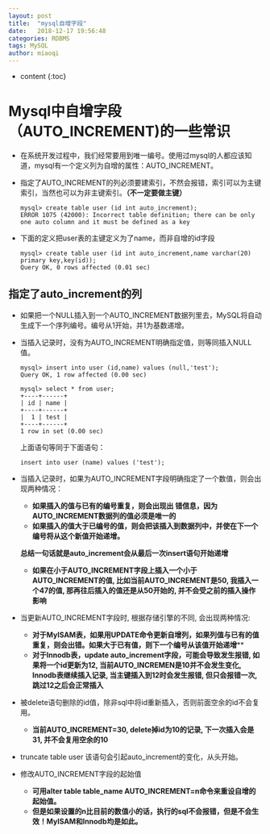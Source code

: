 ```yaml
---
layout: post
title:  "mysql自增字段"
date:   2018-12-17 19:56:48
categories: RDBMS
tags: MySQL
author: miaoqi
---
```


* content
{:toc} 
# Mysql中自增字段（AUTO_INCREMENT)的一些常识

* 在系统开发过程中，我们经常要用到唯一编号。使用过mysql的人都应该知道，mysql有一个定义列为自增的属性：AUTO_INCREMENT。

* 指定了AUTO_INCREMENT的列必须要建索引，不然会报错，索引可以为主键索引，当然也可以为非主键索引。**（不一定要做主键）**

	```
	mysql> create table user (id int auto_increment);
	ERROR 1075 (42000): Incorrect table definition; there can be only one auto column and it must be defined as a key
	```

* 下面的定义把user表的主键定义为了name，而非自增的id字段

	```
	mysql> create table user (id int auto_increment,name varchar(20) primary key,key(id)); 
	Query OK, 0 rows affected (0.01 sec)
	```

## 指定了auto_increment的列

* 如果把一个NULL插入到一个AUTO_INCREMENT数据列里去，MySQL将自动生成下一个序列编号。编号从1开始，并1为基数递增。

* 当插入记录时，没有为AUTO_INCREMENT明确指定值，则等同插入NULL值。

	```
	mysql> insert into user (id,name) values (null,'test');
	Query OK, 1 row affected (0.00 sec)
	    
	mysql> select * from user;
	+----+------+
	| id | name |
	+----+------+
	|  1 | test |
	+----+------+
	1 row in set (0.00 sec)
	```

	上面语句等同于下面语句：

	```
	insert into user (name) values ('test');
	```

* 当插入记录时，如果为AUTO_INCREMENT字段明确指定了一个数值，则会出现两种情况：

	* **如果插入的值与已有的编号重复，则会出现出 错信息，因为AUTO_INCREMENT数据列的值必须是唯一的**
	* **如果插入的值大于已编号的值，则会把该插入到数据列中，并使在下一个编号将从这个新值开始递增。**

	**总结一句话就是auto_increment会从最后一次insert语句开始递增**

	* **如果在小于AUTO_INCREMENT字段上插入一个小于AUTO_INCREMENT的值, 比如当前AUTO_INCREMENT是50, 我插入一个47的值, 那再往后插入的值还是从50开始的, 并不会受之前的插入操作影响**

* 当更新AUTO_INCREMENT字段时, 根据存储引擎的不同, 会出现两种情况:

	* **对于MyISAM表，如果用UPDATE命令更新自增列，如果列值与已有的值重复，则会出错。如果大于已有值，则下一个编号从该值开始递增****
	* **对于Innodb表，update auto_increment字段，可能会导致发生报错, 如果将一个id更新为12, 当前AUTO_INCREMEN是10并不会发生变化, Innodb表继续插入记录, 当主键插入到12时会发生报错, 但只会报错一次, 跳过12之后会正常插入**

* 被delete语句删除的id值，除非sql中将id重新插入，否则前面空余的id不会复用。

	* **当前AUTO_INCREMENT=30, delete掉id为10的记录, 下一次插入会是31, 并不会复用空余的10**

* truncate table user 该语句会引起auto_increment的变化，从头开始。
* 修改AUTO_INCREMENT字段的起始值
	* **可用alter table table_name AUTO_INCREMENT=n命令来重设自增的起始值。**
	* **但是如果设置的n比目前的数值小的话，执行的sql不会报错，但是不会生效！MyISAM和Innodb均是如此。**